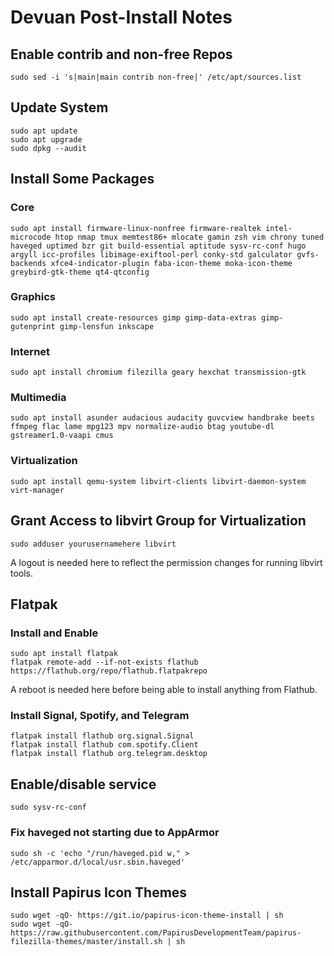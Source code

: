 # Devuan Post-Install Notes

## Enable contrib and non-free Repos

```console
sudo sed -i 's|main|main contrib non-free|' /etc/apt/sources.list
```

## Update System

```console
sudo apt update
sudo apt upgrade
sudo dpkg --audit
```

## Install Some Packages

### Core

```console
sudo apt install firmware-linux-nonfree firmware-realtek intel-microcode htop nmap tmux memtest86+ mlocate gamin zsh vim chrony tuned haveged uptimed bzr git build-essential aptitude sysv-rc-conf hugo argyll icc-profiles libimage-exiftool-perl conky-std galculator gvfs-backends xfce4-indicator-plugin faba-icon-theme moka-icon-theme greybird-gtk-theme qt4-qtconfig
```

### Graphics

```console
sudo apt install create-resources gimp gimp-data-extras gimp-gutenprint gimp-lensfun inkscape 
```

### Internet

```console
sudo apt install chromium filezilla geary hexchat transmission-gtk
```

### Multimedia

```console
sudo apt install asunder audacious audacity guvcview handbrake beets ffmpeg flac lame mpg123 mpv normalize-audio btag youtube-dl gstreamer1.0-vaapi cmus
```

### Virtualization

```console
sudo apt install qemu-system libvirt-clients libvirt-daemon-system virt-manager
```

## Grant Access to libvirt Group for Virtualization

```console
sudo adduser yourusernamehere libvirt
```

A logout is needed here to reflect the permission changes for running libvirt
tools.

## Flatpak

### Install and Enable

```console
sudo apt install flatpak
flatpak remote-add --if-not-exists flathub https://flathub.org/repo/flathub.flatpakrepo
```

A reboot is needed here before being able to install anything from Flathub.

### Install Signal, Spotify, and Telegram

```console
flatpak install flathub org.signal.Signal
flatpak install flathub com.spotify.Client
flatpak install flathub org.telegram.desktop
```

## Enable/disable service

```console
sudo sysv-rc-conf
```

### Fix haveged not starting due to AppArmor

```console
sudo sh -c 'echo "/run/haveged.pid w," > /etc/apparmor.d/local/usr.sbin.haveged'
```

## Install Papirus Icon Themes

```console
sudo wget -qO- https://git.io/papirus-icon-theme-install | sh
sudo wget -qO- https://raw.githubusercontent.com/PapirusDevelopmentTeam/papirus-filezilla-themes/master/install.sh | sh
```
